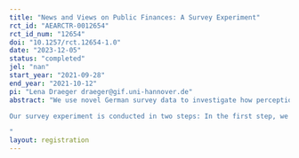 ```yaml
---
title: "News and Views on Public Finances: A Survey Experiment"
rct_id: "AEARCTR-0012654"
rct_id_num: "12654"
doi: "10.1257/rct.12654-1.0"
date: "2023-12-05"
status: "completed"
jel: "nan"
start_year: "2021-09-28"
end_year: "2021-10-12"
pi: "Lena Draeger draeger@gif.uni-hannover.de"
abstract: "We use novel German survey data to investigate how perceptions and information about public finances influence attitudes towards public debt and fiscal rules. The study is conducted in an online survey with about 3.800 Germans, where the sample is chosen to be representative of the overall population. 
Our survey experiment is conducted in two steps: In the first step, we randomly split the sample into three groups. The control group receives no anchor, whereas the debt-anchor groupand the interest-anchor group are informed about one historical value of the German debt-to-GDP or interest-to-tax-revenue ratio, respectively. In the second step of the experiment, we randomly provide information on the time series of the German debt-to-GDP or interest-to-tax-revenue ratios up to the most recently available year. Within these treatment groups, some respondents previously received the anchor, and some did not. After the information treatment, we measure respondents' views on public debt, on public investment and on the design of the debt brake.
"
layout: registration
---
```



